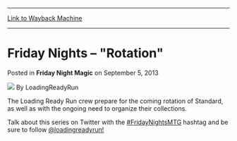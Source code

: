 
---
[Link to Wayback Machine](https://web.archive.org/web/20150915225908/http://magic.wizards.com/en/articles/archive/friday-night-magic/friday-nights-%E2%80%93-rotation-2013-09-05)

[_metadata_:author]:- "LoadingReadyRun"
[_metadata_:description]:- "The Loading Ready Run crew prepare for the coming rotation of Standard, as well as with the ongoing need to organize their collections. Talk about this series on Twitter with the #FridayNightsMTG hashtag and be sure to follow @loadingreadyrun!"
[_metadata_:generator]:- "Drupal 7 (http://drupal.org)"
[_metadata_:node]:- "200786"
[_metadata_:publish_date]:- "2013-09-05"
[_metadata_:source]:- "div-main-content"
[_metadata_:title]:- "Friday Nights – `Rotation`"
[_metadata_:wayback_capture_timestamp]:- "2015-09-15 22:59:08"
[_metadata_:wayback_raw_url]:- "https://web.archive.org/web/20150915225908id_/http://magic.wizards.com/en/articles/archive/friday-night-magic/friday-nights-%E2%80%93-rotation-2013-09-05"
[_metadata_:wayback_url]:- "http://magic.wizards.com/en/articles/archive/friday-night-magic/friday-nights-%E2%80%93-rotation-2013-09-05"
---


Friday Nights – "Rotation"
==========================



 Posted in **Friday Night Magic**
 on September 5, 2013 






![](https://media.magic.wizards.com/styles/auth_small/public/images/person/lrrbiopic.png)
By LoadingReadyRun










The Loading Ready Run crew prepare for the coming rotation of Standard, as well as with the ongoing need to organize their collections.

 Talk about this series on Twitter with the [#FridayNightsMTG](https://twitter.com/search?q=%23FridayNightsMTG) hashtag and be sure to follow [@loadingreadyrun!](https://twitter.com/loadingreadyrun)

  
 




